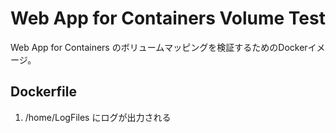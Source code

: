 # Web App for Containers Volume Test

Web App for Containers のボリュームマッピングを検証するためのDockerイメージ。

## Dockerfile

1. /home/LogFiles にログが出力される

